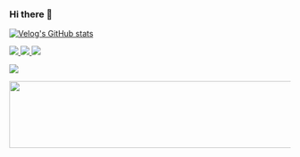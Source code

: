 ### Hi there 💩 

[![Velog's GitHub stats](https://velog-readme-stats.vercel.app/api?name=gtw030488&slug=고2가-교내-취업-관리-서비스를-만들기까지JOBIS-회고)](https://velog.io/@gtw030488/고2가-교내-취업-관리-서비스를-만들기까지JOBIS-회고)

<a href="https://buttery-jellyfish-470.notion.site/52abb3d1112c40c394f0254d4f0986c7?pvs=4" target="_blank"><img src="https://img.shields.io/badge/Portfolio-000000?style=flat-square&logo=Notion&logoColor=white">
<a href="https://www.instagram.com/hsj._.06/" target="_blank"><img src="https://img.shields.io/badge/Instagram-E4405F?style=flat-square&logo=Instagram&logoColor=white">
<a href="https://velog.io/@gtw030488" target="_blank"><img src="https://img.shields.io/badge/Velog-20C997?style=flat-square&logo=Velog&logoColor=white">

<a target="_blank"><img src="https://img.shields.io/badge/gtw030488@gmail.com-EA4335?style=flat-square&logo=Gmail&logoColor=white">


<a href="https://github.com/devxb/gitanimals">
  <img
    src="https://render.gitanimals.org/lines/HongSJae?pet-id=624506915776098507"
    width="600"
    height="120"
  />
</a>
  
